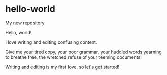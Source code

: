 # hello-world
My new repository

Hello, world! 

I love writing and editing confusing content.

Give me your tired copy,  your poor grammar, your huddled words yearning to breathe free, the wretched refuse of your teeming documents!

Writing and editing is my first love, so let's get started!
